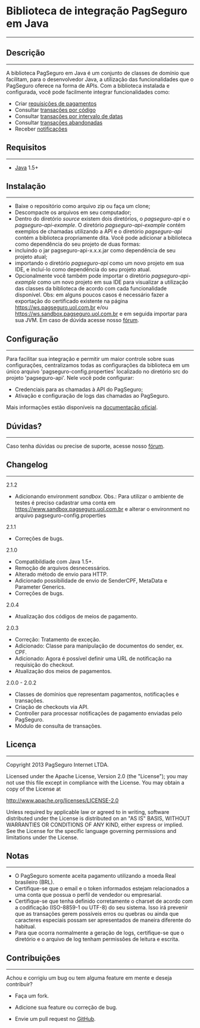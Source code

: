 Biblioteca de integração PagSeguro em Java
==========================================
---
Descrição
---------
---
A biblioteca PagSeguro em Java é um conjunto de classes de domínio que facilitam, para o desenvolvedor Java, a utilização das funcionalidades que o PagSeguro oferece na forma de APIs. Com a biblioteca instalada e configurada, você pode facilmente integrar funcionalidades como:

 - Criar [requisições de pagamentos]
 - Consultar [transações por código]
 - Consultar [transações por intervalo de datas]
 - Consultar [transações abandonadas]
 - Receber [notificações]


Requisitos
----------
---
 - [Java] 1.5+


Instalação
----------
---
 - Baixe o repositório como arquivo zip ou faça um clone;
 - Descompacte os arquivos em seu computador;
 - Dentro do diretório *source* existem dois diretórios, o *pagseguro-api* e o *pagseguro-api-example*. O diretório *pagseguro-api-example* contém exemplos de chamadas utilizando a API e o diretório *pagseguro-api* contém a biblioteca propriamente dita. Você pode adicionar a biblioteca como dependência do seu projeto de duas formas:
  - incluindo o jar pagseguro-api-x.x.x.jar como dependência de seu projeto atual;
  - importando o diretório *pagseguro-api* como um novo projeto em sua IDE, e incluí-lo como dependência do seu projeto atual.
 - Opcionalmente você também pode importar o diretório *pagseguro-api-example* como um novo projeto em sua IDE para visualizar a utilização das classes da biblioteca de acordo com cada funcionalidade disponível.
 Obs: em alguns poucos casos é necessário fazer a exportação do certificado existente na página https://ws.pagseguro.uol.com.br e/ou https://ws.sandbox.pagseguro.uol.com.br e em seguida importar para sua JVM. Em caso de dúvida acesse nosso [fórum].
 
Configuração
------------
---
Para facilitar sua integração e permitir um maior controle sobre suas configurações, centralizamos todas as configurações da biblioteca em um único arquivo 'pagseguro-config.properties' localizado no diretório src do projeto 'pagseguro-api'. Nele você pode configurar:

 - Credenciais para as chamadas à API do PagSeguro;
 - Ativação e configuração de logs das chamadas ao PagSeguro.

Mais informações estão disponíveis na [documentação oficial].


Dúvidas?
----------
---
Caso tenha dúvidas ou precise de suporte, acesse nosso [fórum].


Changelog
---------
---

2.1.2

 - Adicionando environment *sandbox*. Obs.: Para utilizar o ambiente de testes é preciso cadastrar uma conta em https://www.sandbox.pagseguro.uol.com.br e alterar o environment no arquivo pagseguro-config.properties

2.1.1

 - Correções de bugs.

2.1.0

 - Compatibildiade com Java 1.5+.
 - Remoção de arquivos desnecessários.
 - Alterado método de envio para HTTP.
 - Adicionado possibilidade de envio de SenderCPF, MetaData e Parameter Generics.
 - Correções de bugs.
 
2.0.4

 - Atualização dos códigos de meios de pagamento.

2.0.3

 - Correção: Tratamento de exceção.
 - Adicionado: Classe para manipulação de documentos do sender, ex. CPF.
 - Adicionado: Agora é possível definir uma URL de notificação na requisição do checkout.
 - Atualização dos meios de pagamentos.


2.0.0 - 2.0.2

 - Classes de domínios que representam pagamentos, notificações e transações.
 - Criação de checkouts via API.
 - Controller para processar notificações de pagamento enviadas pelo PagSeguro.
 - Módulo de consulta de transações.


Licença
-------
---
Copyright 2013 PagSeguro Internet LTDA.

Licensed under the Apache License, Version 2.0 (the "License"); you may not use this file except in compliance with the License. You may obtain a copy of the License at

http://www.apache.org/licenses/LICENSE-2.0

Unless required by applicable law or agreed to in writing, software distributed under the License is distributed on an "AS IS" BASIS, WITHOUT WARRANTIES OR CONDITIONS OF ANY KIND, either express or implied. See the License for the specific language governing permissions and limitations under the License.


Notas
-----
---
 - O PagSeguro somente aceita pagamento utilizando a moeda Real brasileiro (BRL).
 - Certifique-se que o email e o token informados estejam relacionados a uma conta que possua o perfil de vendedor ou empresarial.
 - Certifique-se que tenha definido corretamente o charset de acordo com a codificação (ISO-8859-1 ou UTF-8) do seu sistema. Isso irá prevenir que as transações gerem possíveis erros ou quebras ou ainda que caracteres especiais possam ser apresentados de maneira diferente do habitual.
 - Para que ocorra normalmente a geração de logs, certifique-se que o diretório e o arquivo de log tenham permissões de leitura e escrita.


Contribuições
-------------
---
Achou e corrigiu um bug ou tem alguma feature em mente e deseja contribuir?

* Faça um fork.
* Adicione sua feature ou correção de bug.
* Envie um pull request no [GitHub].


  [requisições de pagamentos]: https://pagseguro.uol.com.br/v2/guia-de-integracao/api-de-pagamentos.html
  [notificações]: https://pagseguro.uol.com.br/v2/guia-de-integracao/api-de-notificacoes.html
  [transações por código]: https://pagseguro.uol.com.br/v2/guia-de-integracao/consulta-de-transacoes-por-codigo.html
  [transações por intervalo de datas]: https://pagseguro.uol.com.br/v2/guia-de-integracao/consulta-de-transacoes-por-intervalo-de-datas.html
  [transações abandonadas]: https://pagseguro.uol.com.br/v2/guia-de-integracao/consulta-de-transacoes-abandonadas.html
  [fórum]: http://forum.pagseguro.uol.com.br/
  [Java]: http://www.oracle.com/technetwork/java/index.html
  [GitHub]: https://github.com/pagseguro/java/
  [documentação oficial]: https://pagseguro.uol.com.br/v2/guia-de-integracao/tutorial-da-biblioteca-pagseguro-em-java.html
  [fórum]: http://forum.pagseguro.uol.com.br/